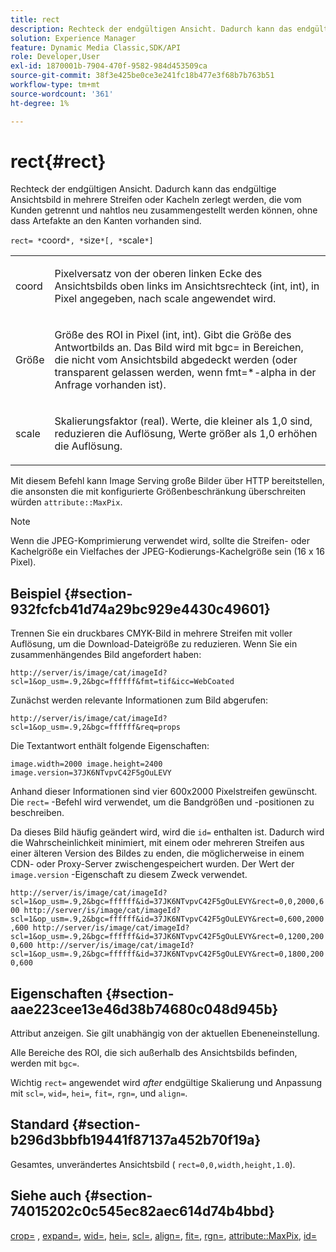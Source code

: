 ```yaml
---
title: rect
description: Rechteck der endgültigen Ansicht. Dadurch kann das endgültige Ansichtsbild in mehrere Streifen oder Kacheln zerlegt werden, die vom Kunden getrennt und nahtlos neu zusammengestellt werden können, ohne dass Artefakte an den Kanten vorhanden sind.
solution: Experience Manager
feature: Dynamic Media Classic,SDK/API
role: Developer,User
exl-id: 1870001b-7904-470f-9582-984d453509ca
source-git-commit: 38f3e425be0ce3e241fc18b477e3f68b7b763b51
workflow-type: tm+mt
source-wordcount: '361'
ht-degree: 1%

---
```


# rect{#rect}

Rechteck der endgültigen Ansicht. Dadurch kann das endgültige Ansichtsbild in mehrere Streifen oder Kacheln zerlegt werden, die vom Kunden getrennt und nahtlos neu zusammengestellt werden können, ohne dass Artefakte an den Kanten vorhanden sind.

`rect= *`coord`*, *`size`*[, *`scale`*]`

<table id="simpletable_69D112F85FA24EFCA727B398DC8ED699"> 
 <tr class="strow"> 
  <td class="stentry"> <p><span class="varname"> coord</span> </p> </td> 
  <td class="stentry"> <p>Pixelversatz von der oberen linken Ecke des Ansichtsbilds oben links im Ansichtsrechteck (int, int), in Pixel angegeben, nach <span class="varname"> scale</span> angewendet wird. </p></td> 
 </tr> 
 <tr class="strow"> 
  <td class="stentry"> <p><span class="varname"> Größe</span> </p></td> 
  <td class="stentry"> <p>Größe des ROI in Pixel (int, int). Gibt die Größe des Antwortbilds an. Das Bild wird mit <span class="codeph"> bgc=</span> in Bereichen, die nicht vom Ansichtsbild abgedeckt werden (oder transparent gelassen werden, wenn <span class="codeph"> fmt=*-alpha</span> in der Anfrage vorhanden ist). </p></td> 
 </tr> 
 <tr class="strow"> 
  <td class="stentry"> <p><span class="varname"> scale</span> </p></td> 
  <td class="stentry"> <p>Skalierungsfaktor (real). Werte, die kleiner als 1,0 sind, reduzieren die Auflösung, Werte größer als 1,0 erhöhen die Auflösung. </p></td> 
 </tr> 
</table>

Mit diesem Befehl kann Image Serving große Bilder über HTTP bereitstellen, die ansonsten die mit konfigurierte Größenbeschränkung überschreiten würden `attribute::MaxPix`.

>[!NOTE]
>
>Wenn die JPEG-Komprimierung verwendet wird, sollte die Streifen- oder Kachelgröße ein Vielfaches der JPEG-Kodierungs-Kachelgröße sein (16 x 16 Pixel).

## Beispiel {#section-932fcfcb41d74a29bc929e4430c49601}

Trennen Sie ein druckbares CMYK-Bild in mehrere Streifen mit voller Auflösung, um die Download-Dateigröße zu reduzieren. Wenn Sie ein zusammenhängendes Bild angefordert haben:

`http://server/is/image/cat/imageId?scl=1&op_usm=.9,2&bgc=ffffff&fmt=tif&icc=WebCoated`

Zunächst werden relevante Informationen zum Bild abgerufen:

`http://server/is/image/cat/imageId?scl=1&op_usm=.9,2&bgc=ffffff&req=props`

Die Textantwort enthält folgende Eigenschaften:

`image.width=2000 image.height=2400 image.version=37JK6NTvpvC42F5gOuLEVY`

Anhand dieser Informationen sind vier 600x2000 Pixelstreifen gewünscht. Die `rect=` -Befehl wird verwendet, um die Bandgrößen und -positionen zu beschreiben.

Da dieses Bild häufig geändert wird, wird die `id=` enthalten ist. Dadurch wird die Wahrscheinlichkeit minimiert, mit einem oder mehreren Streifen aus einer älteren Version des Bildes zu enden, die möglicherweise in einem CDN- oder Proxy-Server zwischengespeichert wurden. Der Wert der `image.version` -Eigenschaft zu diesem Zweck verwendet.

`http://server/is/image/cat/imageId?scl=1&op_usm=.9,2&bgc=ffffff&id=37JK6NTvpvC42F5gOuLEVY&rect=0,0,2000,600 http://server/is/image/cat/imageId?scl=1&op_usm=.9,2&bgc=ffffff&id=37JK6NTvpvC42F5gOuLEVY&rect=0,600,2000,600 http://server/is/image/cat/imageId?scl=1&op_usm=.9,2&bgc=ffffff&id=37JK6NTvpvC42F5gOuLEVY&rect=0,1200,2000,600 http://server/is/image/cat/imageId?scl=1&op_usm=.9,2&bgc=ffffff&id=37JK6NTvpvC42F5gOuLEVY&rect=0,1800,2000,600`

## Eigenschaften {#section-aae223cee13e46d38b74680c048d945b}

Attribut anzeigen. Sie gilt unabhängig von der aktuellen Ebeneneinstellung.

Alle Bereiche des ROI, die sich außerhalb des Ansichtsbilds befinden, werden mit `bgc=`.

Wichtig `rect=` angewendet wird *after* endgültige Skalierung und Anpassung mit `scl=`, `wid=`, `hei=`, `fit=`, `rgn=`, und `align=`.

## Standard {#section-b296d3bbfb19441f87137a452b70f19a}

Gesamtes, unverändertes Ansichtsbild ( `rect=0,0,width,height,1.0`).

## Siehe auch {#section-74015202c0c545ec82aec614d74b4bbd}

[crop=](../../../../../is-api/http-ref/image-serving-api-ref/c-http-protocol-reference/c-command-reference/r-crop.md#reference-6fd0f6399966446ab4425ce050572eab) , [expand=](../../../../../is-api/http-ref/image-serving-api-ref/c-http-protocol-reference/c-command-reference/r-extend.md#reference-7e9156beb285459d830e2d56782a74ac), [wid=](../../../../../is-api/http-ref/image-serving-api-ref/c-http-protocol-reference/c-command-reference/r-is-http-wid.md#reference-bfeadcb67bf4485f851eb21345527e47), [hei=](../../../../../is-api/http-ref/image-serving-api-ref/c-http-protocol-reference/c-command-reference/r-is-http-hei.md#reference-6d6f556ccc0e4b98a815e8a5c1944a96), [scl=](../../../../../is-api/http-ref/image-serving-api-ref/c-http-protocol-reference/c-command-reference/r-scl.md#reference-b2a74e493d0d407e98fe350551ba3fcc), [align=](../../../../../is-api/http-ref/image-serving-api-ref/c-http-protocol-reference/c-command-reference/r-align.md#reference-b7d6b87c75124d78884f916dd6544bc7), [fit=](../../../../../is-api/http-ref/image-serving-api-ref/c-http-protocol-reference/c-command-reference/r-fit.md#reference-f11bff6d93d143d6b135de3a923bc989), [rgn=](../../../../../is-api/http-ref/image-serving-api-ref/c-http-protocol-reference/c-command-reference/r-rgn.md#reference-daa9b80e0d8c4b1aa67d116b578d592f), [attribute::MaxPix](../../../../../is-api/image-catalog/image-serving-api-ref/c-image-catalog-reference/c-attributes-reference/r-maxpix.md#reference-e167d396ac794079ba8b5e6eb16eeda5), [id=](../../../../../is-api/http-ref/image-serving-api-ref/c-http-protocol-reference/c-command-reference/r-id.md#reference-60661184deb3420998779724244fcfa0)
